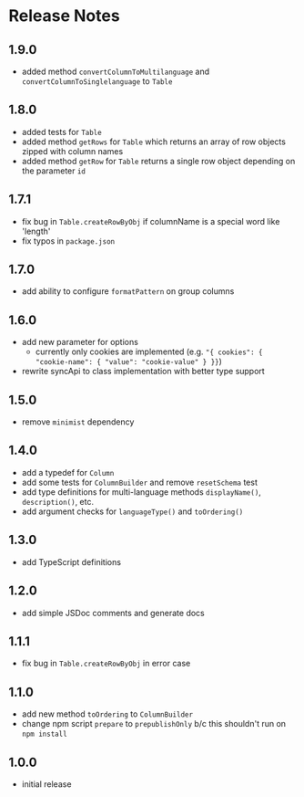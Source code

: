 # Release Notes

## 1.9.0

* added method `convertColumnToMultilanguage` and `convertColumnToSinglelanguage` to `Table`

## 1.8.0

* added tests for `Table`
* added method `getRows` for `Table` which returns an array of row objects zipped with column names
* added method `getRow` for `Table` returns a single row object depending on the parameter `id`

## 1.7.1

* fix bug in `Table.createRowByObj` if columnName is a special word like 'length'
* fix typos in `package.json`

## 1.7.0

* add ability to configure `formatPattern` on group columns

## 1.6.0

* add new parameter for options
  * currently only cookies are implemented (e.g. `"{ cookies": { "cookie-name": { "value": "cookie-value" } }}`)
* rewrite syncApi to class implementation with better type support

## 1.5.0

* remove `minimist` dependency

## 1.4.0

* add a typedef for `Column`
* add some tests for `ColumnBuilder` and remove `resetSchema` test
* add type definitions for multi-language methods `displayName()`, `description()`, etc.
* add argument checks for `languageType()` and `toOrdering()`

## 1.3.0

* add TypeScript definitions

## 1.2.0

* add simple JSDoc comments and generate docs

## 1.1.1

* fix bug in `Table.createRowByObj` in error case

## 1.1.0

* add new method `toOrdering` to `ColumnBuilder`
* change npm script `prepare` to `prepublishOnly` b/c this shouldn't run on `npm install`

## 1.0.0

* initial release
